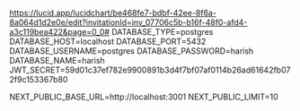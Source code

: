 https://lucid.app/lucidchart/be468fe7-bdbf-42ee-8f6a-8a064d1d2e0e/edit?invitationId=inv_07706c5b-b16f-48f0-afd4-a3c119bea422&page=0_0#
DATABASE_TYPE=postgres
DATABASE_HOST=localhost
DATABASE_PORT=5432
DATABASE_USERNAME=postgres
DATABASE_PASSWORD=harish
DATABASE_NAME=harish
JWT_SECRET=59d01c37ef782e9900891b3d4f7bf07af0114b26ad61642fb072f9c153367b80

NEXT_PUBLIC_BASE_URL=http://localhost:3001
NEXT_PUBLIC_LIMIT=10
